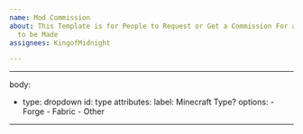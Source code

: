 ```yaml
---
name: Mod Commission
about: This Template is for People to Request or Get a Commission For a Mod you wish
  to be Made
assignees: KingofMidnight

---
```

---

body:
- type: dropdown
  id: type
  attributes:
    label: Minecraft Type?
    options:
      - Forge
      - Fabric
      - Other

---

